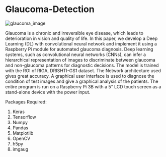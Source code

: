 # Glaucoma-Detection

![glaucoma_image](https://github.com/kesaroid/Glaucoma-Detection/blob/master/data/repository-open-graph-template.jpg "glaucoma_image")

Glaucoma is a chronic and irreversible eye disease, which leads to deterioration in vision and quality of life. In this paper, we develop a Deep Learning (DL) with convolutional neural network and implement it using a Raspberry Pi module for automated glaucoma diagnosis. Deep learning systems, such as convolutional neural networks (CNNs), can infer a hierarchical representation of images to discriminate between glaucoma and non-glaucoma patterns for diagnostic decisions. The model is trained with the ROI of RIGA, DRISHTI-GS1 dataset. The Network architecture used gives great accuracy. A graphical user interface is used to diagnose the condition of test images and give a graphical analysis of the patients. The entire program is run on a Raspberry Pi 3B with a 5” LCD touch screen as a stand-alone device with the power input.

Packages Required:
1. Keras
2. Tensorflow
3. Numpy
4. Pandas
5. Matplotlib
6. OpenCV
7. h5py
8. imgaug



